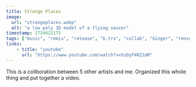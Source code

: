 ```yaml
---
title: Strange Places
image:
  url: "strangeplaces.webp"
  alt: "a low poly 3D model of a flying saucer"
timestamp: 1734021175
tags: ["music", "remix", "release", "b.trx", "collab", "Ginger", "renzofrog", "BUGHOLDER'S EPIPHANY", "art semaphore", "lacuna moth"]
links:
    - title: "youtube"
      url: "https://www.youtube.com/watch?v=5zOyF4RZJaM"
---
```


This is a collboration between 5 other artists and me.
Organized this whole thing and put together a video.

<!--more-->